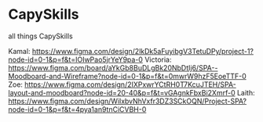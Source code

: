 # CapySkills
all things CapySkills


Kamal: https://www.figma.com/design/2lkDk5aFuyibgV3TetuDPy/project-1?node-id=0-1&p=f&t=IOIwPao5jrYeY9pa-0
Victoria: https://www.figma.com/board/aYkGb8BuDLgBk20NbDtIj6/SPA--Moodboard-and-Wireframe?node-id=0-1&p=f&t=0mwrW9hzF5EoeTTF-0
Zoe: https://www.figma.com/design/2IXPxwrYCtRH0T7KcuJTEH/SPA-layout-and-moodboard?node-id=20-40&p=f&t=vGAgnkFbxBi2Xmrf-0
Laith: https://www.figma.com/design/WilxbvNhVxfr3DZ3SCkOQN/Project-SPA?node-id=0-1&p=f&t=4pya1an9tnCiCVBH-0
